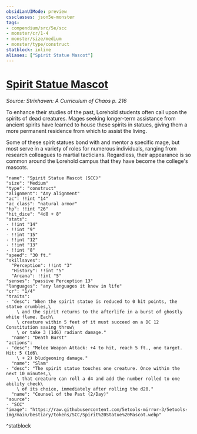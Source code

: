 ```yaml
---
obsidianUIMode: preview
cssclasses: json5e-monster
tags:
- compendium/src/5e/scc
- monster/cr/1-4
- monster/size/medium
- monster/type/construct
statblock: inline
aliases: ["Spirit Statue Mascot"]
---
```

# [Spirit Statue Mascot](Mechanics\bestiary\construct/spirit-statue-mascot-scc.md)
*Source: Strixhaven: A Curriculum of Chaos p. 216*  

To enhance their studies of the past, Lorehold students often call upon the spirits of dead creatures. Mages seeking longer-term assistance from ancient spirits have learned to house these spirits in statues, giving them a more permanent residence from which to assist the living.

Some of these spirit statues bond with and mentor a specific mage, but most serve in a variety of roles for numerous individuals, ranging from research colleagues to martial tacticians. Regardless, their appearance is so common around the Lorehold campus that they have become the college's mascots.

```statblock
"name": "Spirit Statue Mascot (SCC)"
"size": "Medium"
"type": "construct"
"alignment": "Any alignment"
"ac": !!int "14"
"ac_class": "natural armor"
"hp": !!int "26"
"hit_dice": "4d8 + 8"
"stats":
- !!int "14"
- !!int "9"
- !!int "15"
- !!int "12"
- !!int "13"
- !!int "8"
"speed": "30 ft."
"skillsaves":
  "Perception": !!int "3"
  "History": !!int "5"
  "Arcana": !!int "5"
"senses": "passive Perception 13"
"languages": "any languages it knew in life"
"cr": "1/4"
"traits":
- "desc": "When the spirit statue is reduced to 0 hit points, the statue crumbles,\
    \ and the spirit returns to the afterlife in a burst of ghostly white flame. Each\
    \ creature within 5 feet of it must succeed on a DC 12 Constitution saving throw\
    \ or take 3 (1d6) radiant damage."
  "name": "Death Burst"
"actions":
- "desc": "Melee Weapon Attack: +4 to hit, reach 5 ft., one target. Hit: 5 (1d6\
    \ + 2) bludgeoning damage."
  "name": "Slam"
- "desc": "The spirit statue touches one creature. Once within the next 10 minutes,\
    \ that creature can roll a d4 and add the number rolled to one ability check\
    \ of its choice, immediately after rolling the d20."
  "name": "Counsel of the Past (2/Day)"
"source":
- "SCC"
"image": "https://raw.githubusercontent.com/5etools-mirror-3/5etools-img/main/bestiary/tokens/SCC/Spirit%20Statue%20Mascot.webp"
```
^statblock